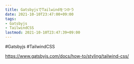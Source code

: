 ```yaml
---
title: GatsbyjsでTailwindをつかう
date: 2021-10-10T23:47:00+09:00
tags:
- Gatsbyjs
- TailwindCSS
lastmod: 2021-10-10T23:47:39+09:00
---
```


\#Gatsbyjs #TailwindCSS

<https://www.gatsbyjs.com/docs/how-to/styling/tailwind-css/>
